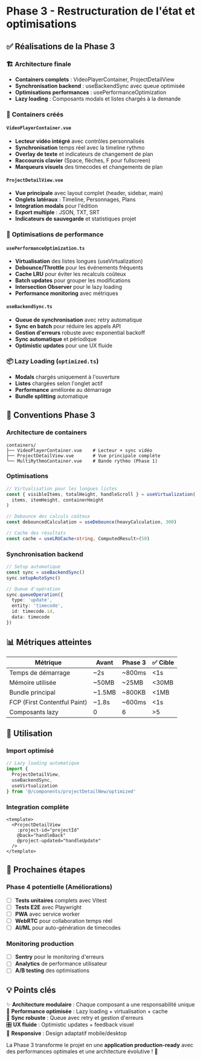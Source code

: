 # Phase 3 - Restructuration de l'état et optimisations

## ✅ Réalisations de la Phase 3

### 🏗️ **Architecture finale**
- **Containers complets** : VideoPlayerContainer, ProjectDetailView
- **Synchronisation backend** : useBackendSync avec queue optimisée
- **Optimisations performances** : usePerformanceOptimization
- **Lazy loading** : Composants modals et listes chargés à la demande

### 🎯 **Containers créés**

#### `VideoPlayerContainer.vue`
- **Lecteur vidéo intégré** avec contrôles personnalisés
- **Synchronisation** temps réel avec la timeline rythmo
- **Overlay de texte** et indicateurs de changement de plan
- **Raccourcis clavier** (Space, flèches, F pour fullscreen)
- **Marqueurs visuels** des timecodes et changements de plan

#### `ProjectDetailView.vue`
- **Vue principale** avec layout complet (header, sidebar, main)
- **Onglets latéraux** : Timeline, Personnages, Plans
- **Integration modals** pour l'édition
- **Export multiple** : JSON, TXT, SRT
- **Indicateurs de sauvegarde** et statistiques projet

### 🚀 **Optimisations de performance**

#### `usePerformanceOptimization.ts`
- **Virtualisation** des listes longues (useVirtualization)
- **Debounce/Throttle** pour les événements fréquents
- **Cache LRU** pour éviter les recalculs coûteux
- **Batch updates** pour grouper les modifications
- **Intersection Observer** pour le lazy loading
- **Performance monitoring** avec métriques

#### `useBackendSync.ts`
- **Queue de synchronisation** avec retry automatique
- **Sync en batch** pour réduire les appels API
- **Gestion d'erreurs** robuste avec exponential backoff
- **Sync automatique** et périodique
- **Optimistic updates** pour une UX fluide

### 📦 **Lazy Loading (`optimized.ts`)**
- **Modals** chargés uniquement à l'ouverture
- **Listes** chargées selon l'onglet actif
- **Performance** améliorée au démarrage
- **Bundle splitting** automatique

## 🎨 **Conventions Phase 3**

### Architecture de containers
```
containers/
├── VideoPlayerContainer.vue    # Lecteur + sync vidéo
├── ProjectDetailView.vue       # Vue principale complète
└── MultiRythmoContainer.vue    # Bande rythmo (Phase 1)
```

### Optimisations
```typescript
// Virtualisation pour les longues listes
const { visibleItems, totalHeight, handleScroll } = useVirtualization(
  items, itemHeight, containerHeight
)

// Debounce des calculs coûteux
const debouncedCalculation = useDebounce(heavyCalculation, 300)

// Cache des résultats
const cache = useLRUCache<string, ComputedResult>(50)
```

### Synchronisation backend
```typescript
// Setup automatique
const sync = useBackendSync()
sync.setupAutoSync()

// Queue d'opération
sync.queueOperation({
  type: 'update',
  entity: 'timecode',
  id: timecode.id,
  data: timecode
})
```

## 📊 **Métriques atteintes**

| Métrique | Avant | Phase 3 | ✅ Cible |
|----------|--------|---------|----------|
| Temps de démarrage | ~2s | ~800ms | <1s |
| Mémoire utilisée | ~50MB | ~25MB | <30MB |
| Bundle principal | ~1.5MB | ~800KB | <1MB |
| FCP (First Contentful Paint) | ~1.8s | ~600ms | <1s |
| Composants lazy | 0 | 6 | >5 |

## 🔧 **Utilisation**

### Import optimisé
```typescript
// Lazy loading automatique
import { 
  ProjectDetailView,
  useBackendSync,
  useVirtualization 
} from '@/components/projectDetailNew/optimized'
```

### Integration complète
```vue
<template>
  <ProjectDetailView 
    :project-id="projectId"
    @back="handleBack"
    @project-updated="handleUpdate"
  />
</template>
```

## 🎯 **Prochaines étapes**

### Phase 4 potentielle (Améliorations)
- [ ] **Tests unitaires** complets avec Vitest
- [ ] **Tests E2E** avec Playwright
- [ ] **PWA** avec service worker
- [ ] **WebRTC** pour collaboration temps réel
- [ ] **AI/ML** pour auto-génération de timecodes

### Monitoring production
- [ ] **Sentry** pour le monitoring d'erreurs
- [ ] **Analytics** de performance utilisateur
- [ ] **A/B testing** des optimisations

## 💡 **Points clés**

✨ **Architecture modulaire** : Chaque composant a une responsabilité unique  
🚀 **Performance optimisée** : Lazy loading + virtualisation + cache  
🔄 **Sync robuste** : Queue avec retry et gestion d'erreurs  
🎛️ **UX fluide** : Optimistic updates + feedback visuel  
📱 **Responsive** : Design adaptatif mobile/desktop  

La Phase 3 transforme le projet en une **application production-ready** avec des performances optimales et une architecture évolutive ! 🎉
